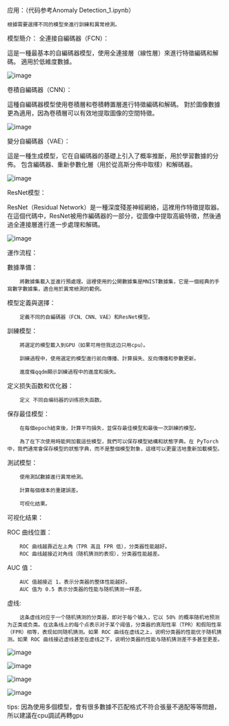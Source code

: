 应用：（代码参考Anomaly Detection_1.ipynb）

    根據需要選擇不同的模型來進行訓練和異常檢測。   

模型簡介：
全連接自編碼器（FCN）：

這是一種最基本的自編碼器模型，使用全連接層（線性層）來進行特徵編碼和解碼。
適用於低維度數據。

![image](https://github.com/joycelai140420/Project/assets/167413809/45464fe8-bfc8-4c72-b6b0-eb53600c6d04)


卷積自編碼器（CNN）：

這種自編碼器模型使用卷積層和卷積轉置層進行特徵編碼和解碼。
對於圖像數據更為適用，因為卷積層可以有效地提取圖像的空間特徵。

![image](https://github.com/joycelai140420/Project/assets/167413809/0dc15566-48c7-43b1-998e-910a749b98d7)

變分自編碼器（VAE）：

這是一種生成模型，它在自編碼器的基礎上引入了概率推斷，用於學習數據的分佈。
包含編碼器、重新參數化層（用於從高斯分佈中取樣）和解碼器。

![image](https://github.com/joycelai140420/Project/assets/167413809/adbf3da9-d45a-4ed1-90a5-be6fa3132880)

ResNet模型：

ResNet（Residual Network）是一種深度殘差神經網絡，這裡用作特徵提取器。
在這個代碼中，ResNet被用作編碼器的一部分，從圖像中提取高級特徵，然後通過全連接層進行進一步處理和解碼。

![image](https://github.com/joycelai140420/Project/assets/167413809/c8fc2d79-7a44-4609-8549-ff4a17b082fd)

運作流程：

數據準備：

        將數據集載入並進行預處理。這裡使用的公開數據集是MNIST數據集，它是一個經典的手寫數字數據集，適合用於異常檢測的範例。
        

模型定義與選擇：

        定義不同的自編碼器（FCN、CNN、VAE）和ResNet模型。

訓練模型：

        將選定的模型載入到GPU（如果可用但我这边只用cpu）。

        訓練過程中，使用選定的模型進行前向傳播、計算損失、反向傳播和參數更新。

        進度條qqdm顯示訓練過程中的進度和損失。

定义损失函数和优化器：

        定义 不同自编码器的训练损失函数。

保存最佳模型：

        在每個epoch結束後，計算平均損失，並保存最佳模型和最後一次訓練的模型。
        
        為了在下次使用時能夠加載這些模型，我們可以保存模型結構和狀態字典。在 PyTorch 中，我們通常會保存模型的狀態字典，而不是整個模型對象，這樣可以更靈活地重新加載模型。

測試模型：

        使用測試數據進行異常檢測。
        
        計算每個樣本的重建誤差。

        可视化结果。

可视化结果：

ROC 曲线位置：

        ROC 曲线越靠近左上角（TPR 高且 FPR 低），分类器性能越好。
        ROC 曲线越接近对角线（随机猜测的表现），分类器性能越差。
        
AUC 值：

        AUC 值越接近 1，表示分类器的整体性能越好。
        AUC 值为 0.5 表示分类器的性能与随机猜测一样差。

虚线:

        这条虚线对应于一个随机猜测的分类器，即对于每个输入，它以 50% 的概率随机地预测为正类或负类。在这条线上的每个点表示对于某个阈值，分类器的真阳性率（TPR）和假阳性率（FPR）相等，表现如同随机猜测。如果 ROC 曲线在虚线之上，说明分类器的性能优于随机猜测。如果 ROC 曲线接近虚线甚至在虚线之下，说明分类器的性能与随机猜测差不多甚至更差。

![image](https://github.com/joycelai140420/Project/assets/167413809/d6016cb9-1a77-469a-8426-64f9a8b2ee43)

![image](https://github.com/joycelai140420/Project/assets/167413809/a824e1e9-2977-4c96-8922-96dbebd1a8fc)

![image](https://github.com/joycelai140420/Project/assets/167413809/499dcc8f-d960-4474-8627-729cf51da927)

![image](https://github.com/joycelai140420/Project/assets/167413809/6c931d08-666f-40f9-a8bc-20ff63bdad8c)


tips:
    因為使用多個模型，會有很多數據不匹配格式不符合張量不適配等等問題，所以建議在cpu調試再轉gpu
